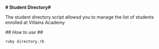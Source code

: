**# Student Directory#** 

The student directory script allowsd you to manage the list of students enrolled at Villains Academy

*## How to use ##*

```shell 
ruby directory.rb
```
